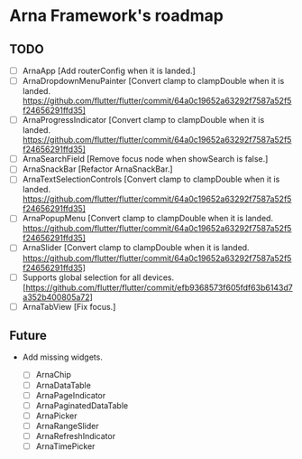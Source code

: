 # Arna Framework's roadmap

## TODO

- [ ] ArnaApp [Add routerConfig when it is landed.]
- [ ] ArnaDropdownMenuPainter [Convert clamp to clampDouble when it is landed. https://github.com/flutter/flutter/commit/64a0c19652a63292f7587a52f5f24656291ffd35]
- [ ] ArnaProgressIndicator [Convert clamp to clampDouble when it is landed. https://github.com/flutter/flutter/commit/64a0c19652a63292f7587a52f5f24656291ffd35]
- [ ] ArnaSearchField [Remove focus node when showSearch is false.]
- [ ] ArnaSnackBar [Refactor ArnaSnackBar.]
- [ ] ArnaTextSelectionControls [Convert clamp to clampDouble when it is landed. https://github.com/flutter/flutter/commit/64a0c19652a63292f7587a52f5f24656291ffd35]
- [ ] ArnaPopupMenu [Convert clamp to clampDouble when it is landed. https://github.com/flutter/flutter/commit/64a0c19652a63292f7587a52f5f24656291ffd35]
- [ ] ArnaSlider [Convert clamp to clampDouble when it is landed. https://github.com/flutter/flutter/commit/64a0c19652a63292f7587a52f5f24656291ffd35]
- [ ] Supports global selection for all devices. [https://github.com/flutter/flutter/commit/efb9368573f605fdf63b6143d7a352b400805a72]
- [ ] ArnaTabView [Fix focus.]

## Future

- Add missing widgets.

  - [ ] ArnaChip
  - [ ] ArnaDataTable
  - [ ] ArnaPageIndicator
  - [ ] ArnaPaginatedDataTable
  - [ ] ArnaPicker
  - [ ] ArnaRangeSlider
  - [ ] ArnaRefreshIndicator
  - [ ] ArnaTimePicker
